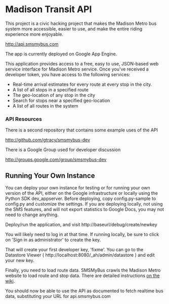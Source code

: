 Madison Transit API
========
This project is a civic hacking project that makes the Madison Metro bus system more accessible,
easier to use, and make the entire riding experience more enjoyable.

http://api.smsmybus.com

The app is currently deployed on Google App Engine.

This application provides access to a free, easy to use, JSON-based web service interface for
Madison Metro service. Once you've received a developer token, you have access to the following
services:

* Real-time arrival estimates for every route at every stop in the city.
* A list of all stops in a specified route
* The geo-location of any stop in the city
* Search for stops near a specified geo-location
* A list of all routes in the system

### API Resources

There is a second repository that contains some example uses of the API

http://github.com/gtracy/smsmybus-dev

There is a Google Group used for developer discussion

http://groups.google.com/group/smsmybus-dev

Running Your Own Instance
-------------------------

You can deploy your own instance for testing or for
running your own version of the API, either on the Google infrastructure
or locally using the Python SDK dev_appserver. Before deploying,
copy config.py-sample to config.py and customize the settings. If you are deploying
locally, not using the SMS features, and will not export statistics
to Google Docs, you may not need to change anything.

Deploy/run the application, and visit
http://baseurl/debug/create/newkey

You will likely need to log in at that time. If running locally,
be sure to click on 'Sign in as administrator' to create the key.

That will create your first developer key, 'fixme'. You can go to
the Datastore Viewer ( http://localhost:8080/_ah/admin/datastore )
and edit your new key.

Finally, you need to load route data. SMSMyBus crawls the Madison
Metro website to load route and stop data. There are detailed instructions [on the wiki](https://github.com/gtracy/madison-transit-api/wiki/Bootstrapping-the-database).

You should now be able to use the API as documented to fetch realtime
bus data, substituting your URL for api.smsmybus.com

